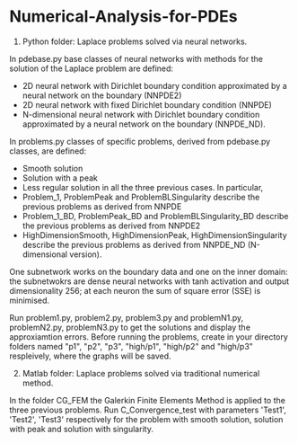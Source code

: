 # Numerical-Analysis-for-PDEs

1. Python folder:
Laplace problems solved via neural networks.

In pdebase.py base classes of neural networks with methods for the solution of the Laplace problem are defined:
- 2D neural network with Dirichlet boundary condition approximated by a neural network on the boundary (NNPDE2)
- 2D neural network with fixed Dirichlet boundary condition (NNPDE)
- N-dimensional neural network with Dirichlet boundary condition approximated by a neural network on the boundary (NNPDE_ND).

In problems.py classes of specific problems, derived from pdebase.py classes, are defined:
- Smooth solution
- Solution with a peak
- Less regular solution
in all the three previous cases.
In particular,
- Problem_1, ProblemPeak and ProblemBLSingularity describe the previous problems as derived from NNPDE
- Problem_1_BD, ProblemPeak_BD and ProblemBLSingularity_BD describe the previous problems as derived from NNPDE2
- HighDimensionSmooth, HighDimensionPeak, HighDimensionSingularity describe the previous problems as derived from NNPDE_ND (N-dimensional version).

One subnetwork works on the boundary data and one on the inner domain: the subnetwokrs are dense neural networks with tanh activation and output dimensionality 256; at each neuron the sum of square error (SSE) is minimised.

Run problem1.py, problem2.py, problem3.py and problemN1.py, problemN2.py, problemN3.py to get the solutions and display the approxiamtion errors.
Before running the problems, create in your directory folders named "p1", "p2", "p3", "high/p1", "high/p2" and "high/p3" respleively, where the graphs will be saved.

2. Matlab folder:
Laplace problems solved via traditional numerical method.

In the folder CG_FEM the Galerkin Finite Elements Method is applied to the three previous problems.
Run C_Convergence_test with parameters 'Test1', 'Test2', 'Test3' respectively for the problem with smooth solution, solution with peak and solution with singularity.

